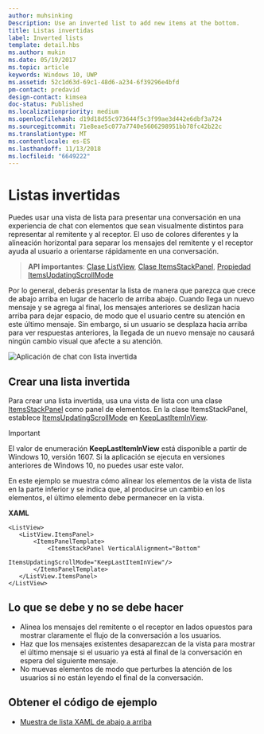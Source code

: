 ```yaml
---
author: muhsinking
Description: Use an inverted list to add new items at the bottom.
title: Listas invertidas
label: Inverted lists
template: detail.hbs
ms.author: mukin
ms.date: 05/19/2017
ms.topic: article
keywords: Windows 10, UWP
ms.assetid: 52c1d63d-69c1-48d6-a234-6f39296e4bfd
pm-contact: predavid
design-contact: kimsea
doc-status: Published
ms.localizationpriority: medium
ms.openlocfilehash: d19d18d55c973644f5c3f99ae3d442e6dbf3a724
ms.sourcegitcommit: 71e8eae5c077a7740e5606298951bb78fc42b22c
ms.translationtype: MT
ms.contentlocale: es-ES
ms.lasthandoff: 11/13/2018
ms.locfileid: "6649222"
---
```

# <a name="inverted-lists"></a>Listas invertidas

 

Puedes usar una vista de lista para presentar una conversación en una experiencia de chat con elementos que sean visualmente distintos para representar al remitente y al receptor.  El uso de colores diferentes y la alineación horizontal para separar los mensajes del remitente y el receptor ayuda al usuario a orientarse rápidamente en una conversación.

> **API importantes**: [Clase ListView](https://msdn.microsoft.com/library/windows/apps/windows.ui.xaml.controls.listview.aspx), [Clase ItemsStackPanel](https://msdn.microsoft.com/library/windows/apps/windows.ui.xaml.controls.itemsstackpanel.aspx), [Propiedad ItemsUpdatingScrollMode](https://msdn.microsoft.com/library/windows/apps/windows.ui.xaml.controls.itemsstackpanel.itemsupdatingscrollmode.aspx)
 
Por lo general, deberás presentar la lista de manera que parezca que crece de abajo arriba en lugar de hacerlo de arriba abajo.  Cuando llega un nuevo mensaje y se agrega al final, los mensajes anteriores se deslizan hacia arriba para dejar espacio, de modo que el usuario centre su atención en este último mensaje.  Sin embargo, si un usuario se desplaza hacia arriba para ver respuestas anteriores, la llegada de un nuevo mensaje no causará ningún cambio visual que afecte a su atención.

![Aplicación de chat con lista invertida](images/listview-inverted.png)

## <a name="create-an-inverted-list"></a>Crear una lista invertida

Para crear una lista invertida, usa una vista de lista con una clase [ItemsStackPanel](https://msdn.microsoft.com/library/windows/apps/windows.ui.xaml.controls.itemsstackpanel.aspx) como panel de elementos. En la clase ItemsStackPanel, establece [ItemsUpdatingScrollMode](https://msdn.microsoft.com/library/windows/apps/windows.ui.xaml.controls.itemsstackpanel.itemsupdatingscrollmode.aspx) en [KeepLastItemInView](https://msdn.microsoft.com/library/windows/apps/windows.ui.xaml.controls.itemsupdatingscrollmode.aspx).

> [!IMPORTANT]
> El valor de enumeración **KeepLastItemInView** está disponible a partir de Windows 10, versión 1607. Si la aplicación se ejecuta en versiones anteriores de Windows 10, no puedes usar este valor.

En este ejemplo se muestra cómo alinear los elementos de la vista de lista en la parte inferior y se indica que, al producirse un cambio en los elementos, el último elemento debe permanecer en la vista.
 
 **XAML**
 ```xaml
<ListView>
    <ListView.ItemsPanel>
        <ItemsPanelTemplate>
            <ItemsStackPanel VerticalAlignment="Bottom"
                             ItemsUpdatingScrollMode="KeepLastItemInView"/>
        </ItemsPanelTemplate>
    </ListView.ItemsPanel>
</ListView>
```

## <a name="dos-and-donts"></a>Lo que se debe y no se debe hacer

- Alinea los mensajes del remitente o el receptor en lados opuestos para mostrar claramente el flujo de la conversación a los usuarios.
- Haz que los mensajes existentes desaparezcan de la vista para mostrar el último mensaje si el usuario ya está al final de la conversación en espera del siguiente mensaje.
- No muevas elementos de modo que perturbes la atención de los usuarios si no están leyendo el final de la conversación.

## <a name="get-the-sample-code"></a>Obtener el código de ejemplo

- [Muestra de lista XAML de abajo a arriba](https://github.com/Microsoft/Windows-universal-samples/tree/master/Samples/XamlBottomUpList)